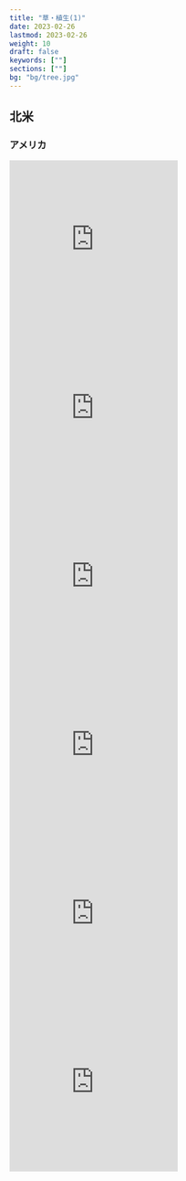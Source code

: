 ```yaml
---
title: "草・植生(1)"
date: 2023-02-26
lastmod: 2023-02-26
weight: 10
draft: false
keywords: [""]
sections: [""]
bg: "bg/tree.jpg"
---
```


## 北米
### アメリカ
<div class="googlemap-if">
<iframe src="https://www.google.com/maps/embed?pb=!4v1679681996721!6m8!1m7!1s_YSFGFdAYVxS0-zll6t2iQ!2m2!1d46.5623815617751!2d-114.6490088402405!3f205.34!4f4.769999999999996!5f0.4856615363196059" width="295" height="295" style="border:0;" allowfullscreen="" loading="lazy" referrerpolicy="no-referrer-when-downgrade"></iframe>
<iframe src="https://www.google.com/maps/embed?pb=!4v1679681953396!6m8!1m7!1scj8lk8vEp03RPsVFTWcTdA!2m2!1d33.86067228429133!2d-115.7940488779932!3f152.7072055270092!4f6.962312350061822!5f0.46809600461762146" width="295" height="295" style="border:0;" allowfullscreen="" loading="lazy" referrerpolicy="no-referrer-when-downgrade"></iframe>
<iframe src="https://www.google.com/maps/embed?pb=!4v1679682063845!6m8!1m7!1sE4jf5OoIigSjZBZgxxr7fg!2m2!1d26.94537795389445!2d-81.72028230542088!3f137.93941958914127!4f8.125359950563976!5f0.8721658565598276" width="295" height="295" style="border:0;" allowfullscreen="" loading="lazy" referrerpolicy="no-referrer-when-downgrade"></iframe>
<iframe src="https://www.google.com/maps/embed?pb=!4v1679682104525!6m8!1m7!1sHpldokOl2fOfB_5V78iEWw!2m2!1d45.36606700400944!2d-67.71281053593883!3f164.82273888334214!4f0.7384445382142104!5f0.7820865974627469" width="295" height="295" style="border:0;" allowfullscreen="" loading="lazy" referrerpolicy="no-referrer-when-downgrade"></iframe>
<iframe src="https://www.google.com/maps/embed?pb=!4v1679682179516!6m8!1m7!1sq3DI5JVYoEGwOxCwZQ9HqQ!2m2!1d47.50455848990519!2d-93.19496086176746!3f10.25704924852798!4f6.813013018868048!5f0.7820865974627469" width="295" height="295" style="border:0;" allowfullscreen="" loading="lazy" referrerpolicy="no-referrer-when-downgrade"></iframe>
<iframe src="https://www.google.com/maps/embed?pb=!4v1679682197045!6m8!1m7!1sU4WPXl3BTf_wRYNC72cOAQ!2m2!1d46.8033245072556!2d-105.0707256071661!3f262.0595289854954!4f0.4670748031622054!5f0.7820865974627469" width="295" height="295" style="border:0;" allowfullscreen="" loading="lazy" referrerpolicy="no-referrer-when-downgrade"></iframe>
</div>
